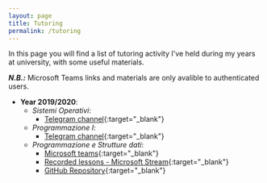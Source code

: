 ```yaml
---
layout: page
title: Tutoring
permalink: /tutoring
---
```

In this page you will find a list of tutoring activity I've held during my years at university, with some useful materials.

***N.B.:*** Microsoft Teams links and materials are only avalible to authenticated users. 

- **Year 2019/2020**:
	- *Sistemi Operativi*:
		- [Telegram channel](https://t.me/tutoratoso){:target="_blank"}
	- *Programmazione I*:
		- [Telegram channel](https://t.me/programmazione1Unisa){:target="_blank"}
	- *Programmazione e Strutture dati*:
		- [Microsoft teams](https://teams.microsoft.com/l/team/19%3a165a00b668424cf6aa0fa6d2c7d286b4%40thread.tacv2/conversations?groupId=9f1f90f7-e386-41f5-bd36-05ee94c8d4cc&tenantId=c30767db-3dda-4dd4-8a4d-097d22cb99d3){:target="_blank"}
		- [Recorded lessons - Microsoft Stream](https://web.microsoftstream.com/channel/dba93d65-9bd4-4ed0-b83a-13eeda8d19e1){:target="_blank"}
		- [GitHub Repository](https://github.com/Luigi-Crisci/TutoratoPSD){:target="_blank"}
		 